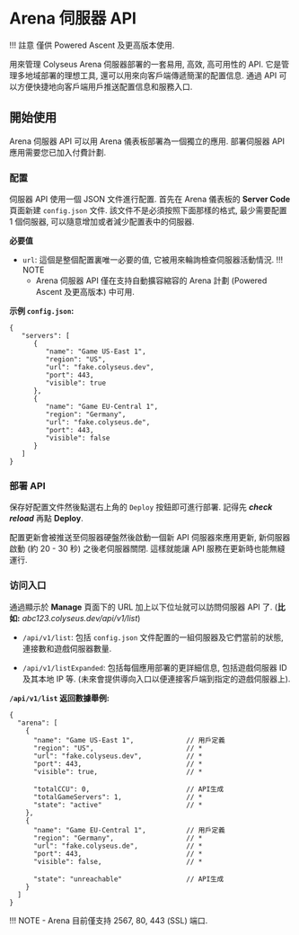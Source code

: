 # Arena 伺服器 API

!!! 註意
    僅供 Powered Ascent 及更高版本使用.

用來管理 Colyseus Arena 伺服器部署的一套易用, 高效, 高可用性的 API. 它是管理多地域部署的理想工具, 還可以用來向客戶端傳遞簡潔的配置信息. 通過 API 可以方便快捷地向客戶端用戶推送配置信息和服務入口.

## 開始使用
Arena 伺服器 API 可以用 Arena 儀表板部署為一個獨立的應用. 部署伺服器 API 應用需要您已加入付費計劃.

### 配置
伺服器 API 使用一個 JSON 文件進行配置. 首先在 Arena 儀表板的 **Server Code** 頁面新建 `config.json` 文件. 該文件不是必須按照下面那樣的格式, 最少需要配置 1 個伺服器, 可以隨意增加或者減少配置表中的伺服器.

**必要值**

- `url`: 這個是整個配置裏唯一必要的值, 它被用來輪詢檢查伺服器活動情況.
!!! NOTE
    - Arena 伺服器 API 僅在支持自動擴容縮容的 Arena 計劃 (Powered Ascent 及更高版本) 中可用.

**示例 `config.json`:**
```
{
   "servers": [
      {
         "name": "Game US-East 1",
         "region": "US",
         "url": "fake.colyseus.dev",
         "port": 443,
         "visible": true
      },
      {
         "name": "Game EU-Central 1",
         "region": "Germany",
         "url": "fake.colyseus.de",
         "port": 443,
         "visible": false
      }
   ]
}
```

### 部署 API
保存好配置文件然後點選右上角的 `Deploy` 按鈕即可進行部署. 記得先 ***check reload*** 再點 **Deploy**.

配置更新會被推送至伺服器硬盤然後啟動一個新 API 伺服器來應用更新, 新伺服器啟動 (約 20 - 30 秒) 之後老伺服器關閉. 這樣就能讓 API 服務在更新時也能無縫運行.

### 访问入口
通過顯示於 **Manage** 頁面下的 URL 加上以下位址就可以訪問伺服器 API 了.  (**比如:** *abc123.colyseus.dev/api/v1/list*)

- `/api/v1/list`: 包括 `config.json` 文件配置的一組伺服器及它們當前的狀態, 連接數和遊戲伺服器數量.

- `/api/v1/listExpanded`: 包括每個應用部署的更詳細信息, 包括遊戲伺服器 ID 及其本地 IP 等. (未來會提供導向入口以便連接客戶端到指定的遊戲伺服器上).


**`/api/v1/list` 返回數據舉例:**
```
{
  "arena": [
    {
      "name": "Game US-East 1",             // 用戶定義
      "region": "US",                       // *
      "url": "fake.colyseus.dev",           // *
      "port": 443,                          // *
      "visible": true,                      // *

      "totalCCU": 0,                        // API生成
      "totalGameServers": 1,                // *
      "state": "active"                     // *
    },
    {
      "name": "Game EU-Central 1",          // 用戶定義
      "region": "Germany",                  // *
      "url": "fake.colyseus.de",            // *
      "port": 443,                          // *
      "visible": false,                     // *

      "state": "unreachable"                // API生成
    }
  ]
}
```
!!! NOTE
    - Arena 目前僅支持 2567, 80, 443 (SSL) 端口.
